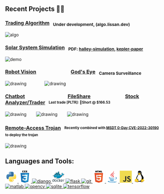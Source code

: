 
## Recent Projects 👨‍💻

### [Trading Algorithm](https://algo.lissan.dev/positions-dashboard)&nbsp;&nbsp;&nbsp;<sub>Under development, (algo.lissan.dev)</sub>
![algo](https://github.com/LissanKoirala/LissanKoirala/assets/58141138/035dd438-7860-43de-bc73-c92dd1900f0e)

### [Solar System Simulation](https://github.com/LissanKoirala/Solar-System-Simulation)&nbsp;&nbsp;&nbsp;<sub>PDF: [halley-simulation](https://github.com/LissanKoirala/Solar-System-Simulation/blob/main/Paper.pdf), [kepler-paper](https://github.com/LissanKoirala/Solar-System-Simulation/blob/main/Kepler-Paper.pdf)</sub>
![demo](https://github.com/LissanKoirala/LissanKoirala/assets/58141138/a83cd423-81e2-4959-b126-9a0d14e3f98f)





### [Robot Vision](https://github.com/LissanKoirala/Robot-Vision)&nbsp;&nbsp;&nbsp;&nbsp;&nbsp;&nbsp;&nbsp;&nbsp;&nbsp;&nbsp;&nbsp;&nbsp;&nbsp;&nbsp;&nbsp;&nbsp;&nbsp;&nbsp;&nbsp;&nbsp;&nbsp;&nbsp;&nbsp;&nbsp;&nbsp;&nbsp;&nbsp;&nbsp;&nbsp;[God's Eye](https://github.com/LissanKoirala/Gods-Eye)&nbsp;&nbsp;&nbsp;<sub>Camera Surveillance</sub>

<img src="https://user-images.githubusercontent.com/58141138/170552999-43cef768-daed-409f-b6eb-d9cc1a2fb5a2.gif" alt="drawing" height="330"/>&nbsp;&nbsp;&nbsp;&nbsp;&nbsp;&nbsp;&nbsp;&nbsp;&nbsp;&nbsp;&nbsp;&nbsp;&nbsp;&nbsp;&nbsp;<img src="https://github.com/LissanKoirala/Gods-Eye/blob/main/godseye-demo.gif?raw=true" alt="drawing" height="330"/>


### [Chatbot](https://lissankoirala.ml/chatbot)&nbsp;&nbsp;&nbsp;&nbsp;&nbsp;&nbsp;&nbsp;&nbsp;&nbsp;&nbsp;&nbsp;&nbsp;&nbsp;&nbsp;&nbsp;&nbsp;&nbsp;&nbsp;&nbsp;&nbsp;&nbsp;&nbsp;&nbsp;&nbsp;&nbsp;&nbsp;&nbsp;&nbsp;&nbsp;&nbsp;&nbsp;&nbsp;&nbsp;&nbsp;&nbsp;&nbsp;[FileShare](https://fileshare.lissankoirala.ml)&nbsp;&nbsp;&nbsp;&nbsp;&nbsp;&nbsp;&nbsp;&nbsp;&nbsp;&nbsp;&nbsp;&nbsp;&nbsp;&nbsp;&nbsp;&nbsp;&nbsp;&nbsp;&nbsp;&nbsp;&nbsp;&nbsp;&nbsp;&nbsp;&nbsp;&nbsp;&nbsp;&nbsp;&nbsp;[Stock Analyzer/Trader](https://github.com/LissanKoirala/Stock-Analyser-Trader)&nbsp;&nbsp;&nbsp;<sub><sup>Last trade [PLTR]: 🔻Short @ $166.53</sup></sub>


<img src="https://user-images.githubusercontent.com/58141138/171152324-d72c1b2b-e604-4045-b131-52c528386fd3.gif" alt="drawing" height="380"/>&nbsp;&nbsp;&nbsp;&nbsp;&nbsp;&nbsp;&nbsp;&nbsp;<img src="https://user-images.githubusercontent.com/58141138/171152348-bc98d377-f97d-4009-b4a2-4e56deb86f26.gif" alt="drawing" height="380"/>&nbsp;&nbsp;&nbsp;&nbsp;&nbsp;&nbsp;&nbsp;&nbsp;<img src="https://user-images.githubusercontent.com/58141138/171060731-0106af86-9f7c-41a2-8d40-e643bbfb9a8e.gif" alt="drawing" height="380"/>



### [Remote-Access Trojan](https://lissankoirala.ml/projects/remote-access)&nbsp;&nbsp;&nbsp;<sup><sub>Recently combined with [MSDT 0-Day CVE-2022-30190](https://github.com/LissanKoirala/msdt-follina) to deploy the trojan</sub></sub>
<img src="https://github.com/LissanKoirala/LissanKoirala/blob/main/trojan-globe.gif" alt="drawing" with="100"/>





## Languages and Tools:

<a href="https://www.python.org" target="_blank" rel="noreferrer"> <img src="https://raw.githubusercontent.com/devicons/devicon/master/icons/python/python-original.svg" alt="python" width="40" height="40"/> </a> <a href="https://www.w3schools.com/css/" target="_blank" rel="noreferrer"> <img src="https://raw.githubusercontent.com/devicons/devicon/master/icons/css3/css3-original-wordmark.svg" alt="css3" width="40" height="40"/> </a> <a href="https://www.djangoproject.com/" target="_blank" rel="noreferrer"> <img src="https://cdn.worldvectorlogo.com/logos/django.svg" alt="django" width="40" height="40"/> </a> <a href="https://www.docker.com/" target="_blank" rel="noreferrer"> <img src="https://raw.githubusercontent.com/devicons/devicon/master/icons/docker/docker-original-wordmark.svg" alt="docker" width="40" height="40"/> </a> <a href="https://flask.palletsprojects.com/" target="_blank" rel="noreferrer"> <img src="https://www.vectorlogo.zone/logos/pocoo_flask/pocoo_flask-icon.svg" alt="flask" width="40" height="40"/> </a> </a> <a href="https://git-scm.com/" target="_blank" rel="noreferrer"> <img src="https://www.vectorlogo.zone/logos/git-scm/git-scm-icon.svg" alt="git" width="40" height="40"/> </a> <a href="https://www.w3.org/html/" target="_blank" rel="noreferrer"> <img src="https://raw.githubusercontent.com/devicons/devicon/master/icons/html5/html5-original-wordmark.svg" alt="html5" width="40" height="40"/> </a> <a href="https://www.java.com" target="_blank" rel="noreferrer"> <img src="https://raw.githubusercontent.com/devicons/devicon/master/icons/java/java-original.svg" alt="java" width="40" height="40"/> </a> <a href="https://developer.mozilla.org/en-US/docs/Web/JavaScript" target="_blank" rel="noreferrer"> <img src="https://raw.githubusercontent.com/devicons/devicon/master/icons/javascript/javascript-original.svg" alt="javascript" width="40" height="40"/> </a> <a href="https://www.linux.org/" target="_blank" rel="noreferrer"> <img src="https://raw.githubusercontent.com/devicons/devicon/master/icons/linux/linux-original.svg" alt="linux" width="40" height="40"/> </a> <a href="https://www.mathworks.com/" target="_blank" rel="noreferrer"> <img src="https://upload.wikimedia.org/wikipedia/commons/2/21/Matlab_Logo.png" alt="matlab" width="40" height="40"/> </a> <a href="https://opencv.org/" target="_blank" rel="noreferrer"> <img src="https://www.vectorlogo.zone/logos/opencv/opencv-icon.svg" alt="opencv" width="40" height="40"/> </a> <a href="https://www.sqlite.org/" target="_blank" rel="noreferrer"> <img src="https://www.vectorlogo.zone/logos/sqlite/sqlite-icon.svg" alt="sqlite" width="40" height="40"/> </a> <a href="https://www.tensorflow.org" target="_blank" rel="noreferrer"> <img src="https://www.vectorlogo.zone/logos/tensorflow/tensorflow-icon.svg" alt="tensorflow" width="40" height="40"/> </a> </p>


